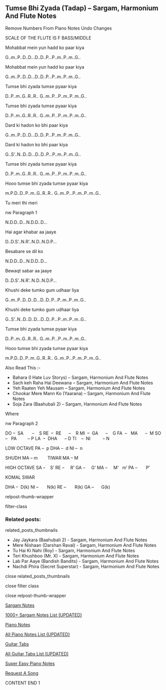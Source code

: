 
## Tumse Bhi Zyada (Tadap) – Sargam, Harmonium And Flute Notes

Remove Numbers From Piano Notes
Undo Changes

SCALE OF THE FLUTE IS F BASS/MIDDLE

Mohabbat mein yun hadd ko paar kiya

G..m..P..D..D…D..D..P…P..m..P..m..G..

Mohabbat mein yun hadd ko paar kiya

G..m..P..D..D…D..D..P…P..m..P..m..G..

Tumse bhi zyada tumse pyaar kiya

D..P..m..G..R..R.. G..m..P…P..m..P..m..G..

Tumse bhi zyada tumse pyaar kiya

D..P..m..G..R..R.. G..m..P…P..m..P..m..G..

Dard ki hadon ko bhi paar kiya

G..m..P..D..D…D..D..P…P..m..P..m..G..

Dard ki hadon ko bhi paar kiya

G..S’..N..D..D…D..D..P…P..m..P..m..G..

Tumse bhi zyada tumse pyaar kiya

D..P..m..G..R..R.. G..m..P…P..m..P..m..G..

Hooo tumse bhi zyada tumse pyaar kiya

m.P.D..D..P..m..G..R..R.. G..m..P…P..m..P..m..G..

Tu meri thi meri

nw Paragraph 1

N.D.D..D…N.D.D..D…

Hai agar khabar aa jaaye

D..D.S’..N.R’..N.D..N.D.P…

Besabare se dil ko

N.D.D..D…N.D.D..D…

Bewaqt sabar aa jaaye

D..D.S’..N.R’..N.D..N.D.P…

Khushi deke tumko gum udhaar liya

G..m..P..D..D..D…D..D..P…P..m..P..m..G..

Khushi deke tumko gum udhaar liya

G..S’..N..D..D..D…D..D..P…P..m..P..m..G..

Tumse bhi zyada tumse pyaar kiya

D..P..m..G..R..R.. G..m..P…P..m..P..m..G..

Hooo tumse bhi zyada tumse pyaar kiya

m.P.D..D..P..m..G..R..R.. G..m..P…P..m..P..m..G..

Also Read This :-

* Bahara (I Hate Luv Storys) – Sargam, Harmonium And Flute Notes
* Sach keh Raha Hai Deewana – Sargam, Harmonium And Flute Notes
* Yeh Raaten Yeh Mausam – Sargam, Harmonium And Flute Notes
* Chookar Mere Mann Ko (Yaarana) – Sargam, Harmonium And Flute Notes
* Soja Zara (Baahubali 2) – Sargam, Harmonium And Flute Notes

Where

nw Paragraph 2

DO –  SA       –    S
RE  –  RE      –    R
MI  –  GA      –    G
FA  –   MA      –  M
SO  –   PA         – P
LA  –  DHA      – D
TI    –  NI          – N

LOW OCTAVE
PA –  p
DHA –  d
NI –  n

SHUDH MA – m        TIWAR MA – M

HIGH OCTAVE
SA –    S’
RE –     R’
GA –     G’
MA –     M’   m’
PA –       P’

KOMAL SWAR

DHA –  D(k)
NI –       N(k)
RE –       R(k)
GA –      G(k)

relpost-thumb-wrapper

filter-class

### Related posts:

related_posts_thumbnails

* Jay Jaykara (Baahubali 2) - Sargam, Harmonium And Flute Notes
* Mere Nishaan (Darshan Raval) - Sargam, Harmonium And Flute Notes
* Tu Hai Ki Nahi (Roy) - Sargam, Harmonium And Flute Notes
* Teri Khushboo (Mr. X) - Sargam, Harmonium And Flute Notes
* Lab Par Aaye (Bandish Bandits) - Sargam, Harmonium And Flute Notes
* Nachdi Phira (Secret Superstar) - Sargam, Harmonium And Flute Notes

close related_posts_thumbnails

close filter class

close relpost-thumb-wrapper

[Sargam Notes](https://www.notationsworld.com/sargam-notes.html)

[1000+ Sargam Notes List (UPDATED)](https://www.notationsworld.com/all-songs-list-sargam-notes.html)

[Piano Notes](https://www.notationsworld.com/piano-notes.html)

[All Piano Notes List (UPDATED)](https://www.notationsworld.com/all-songs-list-piano-notes.html)

[Guitar Tabs](https://www.notationsworld.com/guitar-tabs.html)

[All Guitar Tabs List (UPDATED)](https://www.notationsworld.com/all-songs-list-guitar-tabs.html)

[Super Easy Piano Notes](https://studywall.in/)

[Request A Song](https://www.notationsworld.com/request-a-song.html)

CONTENT END 1

